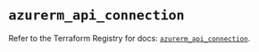 # `azurerm_api_connection`

Refer to the Terraform Registry for docs: [`azurerm_api_connection`](https://registry.terraform.io/providers/hashicorp/azurerm/4.11.0/docs/resources/api_connection).
